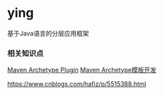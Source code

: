 # ying
基于Java语言的分层应用框架
### 相关知识点
[Maven Archetype Plugin](https://maven.apache.org/archetype/maven-archetype-plugin/index.html)
[Maven Archetype模板开发](https://my.oschina.net/lujianing/blog/912028)

https://www.cnblogs.com/hafiz/p/5515388.html